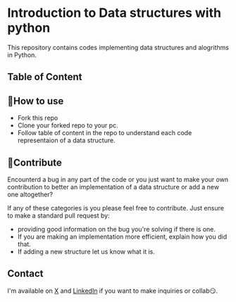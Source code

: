 # Introduction to Data structures with python
This repository contains codes implementing data structures and alogrithms in Python.

## Table of Content


## 🧾How to use
- Fork this repo
- Clone your forked repo to your pc.
- Follow table of content in the repo to understand each code representaion of a data structure.

## 🛂Contribute
Encounterd a bug in any part of the code or you just want to make your own contribution to better an implementation of a data structure or add a new one altogether? 

If any of these categories is you please feel free to contribute.
Just ensure to make a standard pull request by:
- providing good information on the bug you're solving if there is one.
- If you are making an implementation more efficient, explain how you did that.
- If adding a new structure let us know what it is.


## Contact
I'm available on [X](https://x.com/Ndigitals001) and [LinkedIn](https://linkedin.com/in/peter--ndukwe) if you want to make inquiries or collab😏.